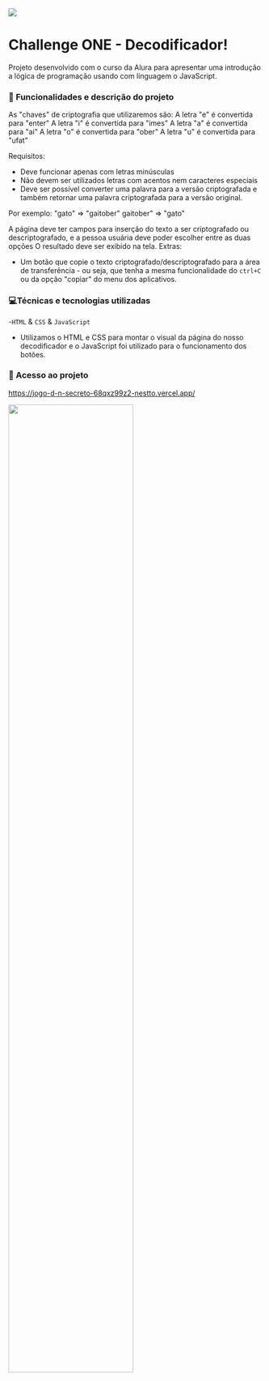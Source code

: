 <img src="https://github.com/nestto/oracle-alura-decodificador/assets/125527244/b525361d-80b6-47c4-9284-f567f46c962a">
<br>

# Challenge ONE - Decodificador! 
Projeto desenvolvido com o curso da Alura para apresentar uma introdução a lógica de programação usando com linguagem o JavaScript.

### 🔨 Funcionalidades e descrição do projeto
As "chaves" de criptografia que utilizaremos são:
A letra "e" é convertida para "enter"
A letra "i" é convertida para "imes"
A letra "a" é convertida para "ai"
A letra "o" é convertida para "ober"
A letra "u" é convertida para "ufat"

Requisitos:
- Deve funcionar apenas com letras minúsculas
- Não devem ser utilizados letras com acentos nem caracteres especiais
- Deve ser possível converter uma palavra para a versão criptografada e também retornar uma palavra criptografada para a versão original.

Por exemplo:
"gato" => "gaitober"
gaitober" => "gato"

A página deve ter campos para inserção do texto a ser criptografado ou descriptografado, e a pessoa usuária deve poder escolher entre as duas opções
O resultado deve ser exibido na tela.
Extras:
- Um botão que copie o texto criptografado/descriptografado para a área de transferência - ou seja, que tenha a mesma funcionalidade do `ctrl+C` ou da opção "copiar" do menu dos aplicativos.
### 💻Técnicas e tecnologias utilizadas

-`HTML` & `CSS` & `JavaScript`
- Utilizamos o HTML e CSS para montar o visual da página do nosso decodificador e o JavaScript foi utilizado para o funcionamento dos botões.

### 📁 Acesso ao projeto

https://jogo-d-n-secreto-68qxz99z2-nestto.vercel.app/

<img src="https://github.com/nestto/oracle-alura-decodificador/assets/125527244/c74f82d2-b0c6-48ca-9d99-4a29513402ec" width="70%">

